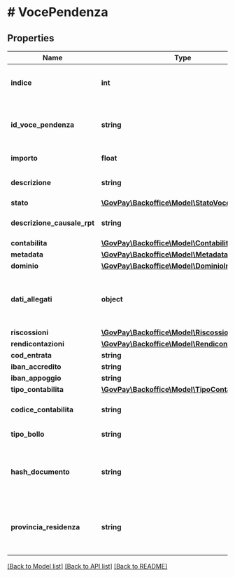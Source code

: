 # # VocePendenza

## Properties

Name | Type | Description | Notes
------------ | ------------- | ------------- | -------------
**indice** | **int** | indice di voce all&#39;interno della pendenza | [optional]
**id_voce_pendenza** | **string** | Identificativo della voce di pedenza nel gestionale proprietario |
**importo** | **float** | Importo della voce |
**descrizione** | **string** | descrizione della voce di pagamento |
**stato** | [**\GovPay\Backoffice\Model\StatoVocePendenza**](StatoVocePendenza.md) |  |
**descrizione_causale_rpt** | **string** | Testo libero per la causale versamento | [optional]
**contabilita** | [**\GovPay\Backoffice\Model\Contabilita**](Contabilita.md) |  | [optional]
**metadata** | [**\GovPay\Backoffice\Model\Metadata**](Metadata.md) |  | [optional]
**dominio** | [**\GovPay\Backoffice\Model\DominioIndex**](DominioIndex.md) |  | [optional]
**dati_allegati** | **object** | Dati applicativi allegati dal gestionale secondo un formato proprietario. | [optional]
**riscossioni** | [**\GovPay\Backoffice\Model\Riscossione[]**](Riscossione.md) |  | [optional]
**rendicontazioni** | [**\GovPay\Backoffice\Model\Rendicontazione[]**](Rendicontazione.md) |  | [optional]
**cod_entrata** | **string** |  |
**iban_accredito** | **string** |  |
**iban_appoggio** | **string** |  | [optional]
**tipo_contabilita** | [**\GovPay\Backoffice\Model\TipoContabilita**](TipoContabilita.md) |  |
**codice_contabilita** | **string** | Codifica del capitolo di bilancio |
**tipo_bollo** | **string** | Tipologia di Bollo digitale |
**hash_documento** | **string** | Digest in base64 del documento informatico associato alla marca da bollo |
**provincia_residenza** | **string** | Sigla automobilistica della provincia di residenza del soggetto pagatore |

[[Back to Model list]](../../README.md#models) [[Back to API list]](../../README.md#endpoints) [[Back to README]](../../README.md)

